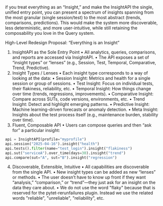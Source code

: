 if you treat everything as an “Insight,” and make the InsightAPI the single, unified entry point, you can present a spectrum of insights spanning from the most granular (single session/test) to the most abstract (trends, comparisons, predictions). This would make the system more discoverable, less deterministic, and more user-intuitive, while still retaining the composability you love in the Query system.

High-Level Redesign Proposal: “Everything is an Insight”
1. InsightAPI as the Sole Entry Point
•	All analytics, queries, comparisons, and reports are accessed via InsightAPI.
•	The API exposes a set of “insight types” or “lenses” (e.g., Session, Test, Temporal, Comparative, Trend, Predictive).
2. Insight Types / Lenses
•	Each insight type corresponds to a way of looking at the data:
•	Session Insight: Metrics and health for a single session or group of sessions.
•	Test Insight: Focus on individual tests, their flakiness, reliability, etc.
•	Temporal Insight: How things change over time (trends, regressions, improvements).
•	Comparative Insight: Compare across SUTs, code versions, environments, etc.
•	Trend Insight: Detect and highlight emerging patterns.
•	Predictive Insight: Machine learning-driven forecasts or anomaly detection.
•	Meta Insight: Insights about the test process itself (e.g., maintenance burden, stability over time).
3. Fluent, Composable API
•	Users can compose queries and then “ask for” a particular insight:
```python
api = InsightAPI(profile="myprofile")
api.session("2025-04-16").insight("health")
api.tests().filter(name="test_login").insight("flakiness")
api.sut("serviceA").over_time(days=30).insight("trend")
api.compare(sut="A", sut="B").insight("regression")
```
4. Discoverable, Extensible, Intuitive
•	All capabilities are discoverable from the single API.
•	New insight types can be added as new “lenses” or methods.
•	The user doesn’t have to know up front if they want “analysis,” “comparison,” or “trend”—they just ask for an insight on the data they care about.
•	We do not use the word "flaky" because that is reserved for the pytet-rerunfailures plugin. Instead we use the related words "reliable", "unreliable", "reliability", etc.
